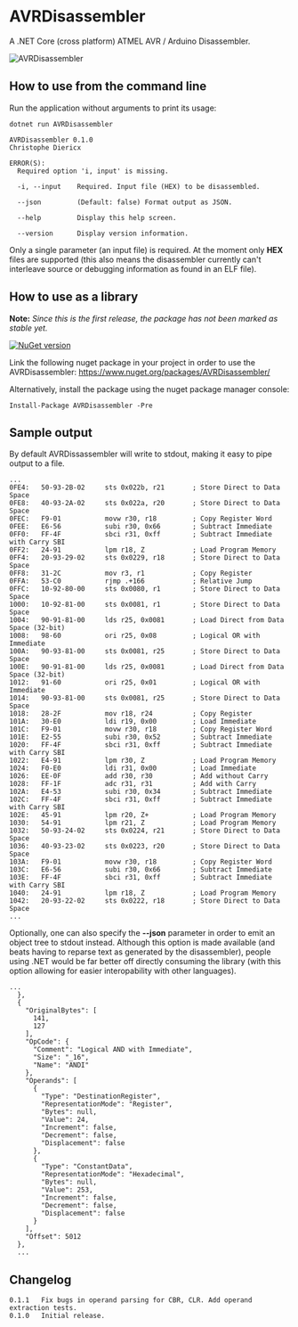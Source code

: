 # AVRDisassembler
A .NET Core (cross platform) ATMEL AVR / Arduino Disassembler. 

![AVRDisassembler](https://github.com/christophediericx/AVRDisassembler/blob/master/Images/AVRDisassembler.png)

## How to use from the command line ##

Run the application without arguments to print its usage:

```
dotnet run AVRDisassembler
```

```
AVRDisassembler 0.1.0
Christophe Diericx

ERROR(S):
  Required option 'i, input' is missing.

  -i, --input    Required. Input file (HEX) to be disassembled.

  --json         (Default: false) Format output as JSON.

  --help         Display this help screen.

  --version      Display version information.
```

Only a single parameter (an input file) is required. At the moment only **HEX** files are supported (this also means the disassembler currently can't interleave source or debugging information as found in an ELF file).

## How to use as a library ##

**Note:** *Since this is the first release, the package has not been marked as stable yet.*

[![NuGet version](https://badge.fury.io/nu/AVRDisassembler.svg)](https://badge.fury.io/nu/AVRDisassembler)

Link the following nuget package in your project in order to use the AVRDisassembler: https://www.nuget.org/packages/AVRDisassembler/

Alternatively, install the package using the nuget package manager console:

```
Install-Package AVRDisassembler -Pre
```

## Sample output ##
By default AVRDissassembler will write to stdout, making it easy to pipe output to a file.
```
...
0FE4:   50-93-2B-02     sts 0x022b, r21       ; Store Direct to Data Space
0FE8:   40-93-2A-02     sts 0x022a, r20       ; Store Direct to Data Space
0FEC:   F9-01           movw r30, r18         ; Copy Register Word
0FEE:   E6-56           subi r30, 0x66        ; Subtract Immediate
0FF0:   FF-4F           sbci r31, 0xff        ; Subtract Immediate with Carry SBI
0FF2:   24-91           lpm r18, Z            ; Load Program Memory
0FF4:   20-93-29-02     sts 0x0229, r18       ; Store Direct to Data Space
0FF8:   31-2C           mov r3, r1            ; Copy Register
0FFA:   53-C0           rjmp .+166            ; Relative Jump
0FFC:   10-92-80-00     sts 0x0080, r1        ; Store Direct to Data Space
1000:   10-92-81-00     sts 0x0081, r1        ; Store Direct to Data Space
1004:   90-91-81-00     lds r25, 0x0081       ; Load Direct from Data Space (32-bit)
1008:   98-60           ori r25, 0x08         ; Logical OR with Immediate
100A:   90-93-81-00     sts 0x0081, r25       ; Store Direct to Data Space
100E:   90-91-81-00     lds r25, 0x0081       ; Load Direct from Data Space (32-bit)
1012:   91-60           ori r25, 0x01         ; Logical OR with Immediate
1014:   90-93-81-00     sts 0x0081, r25       ; Store Direct to Data Space
1018:   28-2F           mov r18, r24          ; Copy Register
101A:   30-E0           ldi r19, 0x00         ; Load Immediate
101C:   F9-01           movw r30, r18         ; Copy Register Word
101E:   E2-55           subi r30, 0x52        ; Subtract Immediate
1020:   FF-4F           sbci r31, 0xff        ; Subtract Immediate with Carry SBI
1022:   E4-91           lpm r30, Z            ; Load Program Memory
1024:   F0-E0           ldi r31, 0x00         ; Load Immediate
1026:   EE-0F           add r30, r30          ; Add without Carry
1028:   FF-1F           adc r31, r31          ; Add with Carry
102A:   E4-53           subi r30, 0x34        ; Subtract Immediate
102C:   FF-4F           sbci r31, 0xff        ; Subtract Immediate with Carry SBI
102E:   45-91           lpm r20, Z+           ; Load Program Memory
1030:   54-91           lpm r21, Z            ; Load Program Memory
1032:   50-93-24-02     sts 0x0224, r21       ; Store Direct to Data Space
1036:   40-93-23-02     sts 0x0223, r20       ; Store Direct to Data Space
103A:   F9-01           movw r30, r18         ; Copy Register Word
103C:   E6-56           subi r30, 0x66        ; Subtract Immediate
103E:   FF-4F           sbci r31, 0xff        ; Subtract Immediate with Carry SBI
1040:   24-91           lpm r18, Z            ; Load Program Memory
1042:   20-93-22-02     sts 0x0222, r18       ; Store Direct to Data Space
...
```
Optionally, one can also specify the **--json** parameter in order to emit an object tree to stdout instead. Although this option is made available (and beats having to reparse text as generated by the disassembler), people using .NET would be far better off directly consuming the library (with this option allowing for easier interopability with other languages).

```
... 
  },
  {
    "OriginalBytes": [
      141,
      127
    ],
    "OpCode": {
      "Comment": "Logical AND with Immediate",
      "Size": "_16",
      "Name": "ANDI"
    },
    "Operands": [
      {
        "Type": "DestinationRegister",
        "RepresentationMode": "Register",
        "Bytes": null,
        "Value": 24,
        "Increment": false,
        "Decrement": false,
        "Displacement": false
      },
      {
        "Type": "ConstantData",
        "RepresentationMode": "Hexadecimal",
        "Bytes": null,
        "Value": 253,
        "Increment": false,
        "Decrement": false,
        "Displacement": false
      }
    ],
    "Offset": 5012
  },
  ...
  ```


## Changelog ##
```
0.1.1   Fix bugs in operand parsing for CBR, CLR. Add operand extraction tests.
0.1.0   Initial release.
```
